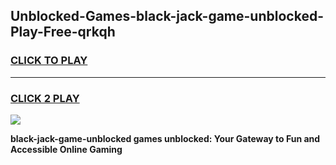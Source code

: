
## Unblocked-Games-black-jack-game-unblocked-Play-Free-qrkqh
<h3>
<a href="https://premium76.site?title=black-jack-game-unblocked&ref=23A">CLICK TO PLAY</a></h3>
<hr>

<h3>
<a href="https://premium76.site?title=black-jack-game-unblocked&ref=23A">CLICK 2 PLAY</a>
  
</h3>

<a href="https://premium76.site?title=black-jack-game-unblocked&ref=23A"><img src="https://clearcache.store/games.png"></a>


**black-jack-game-unblocked games unblocked: Your Gateway to Fun and Accessible Online Gaming**

